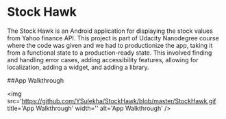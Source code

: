 # Stock Hawk

The Stock Hawk is an Android application for displaying the stock values from Yahoo finance API. 
 This project is part of Udacity Nanodegree course where the code was given and we had to productionize the app, taking it from a functional state to a production-ready state. This involved finding and handling error cases, adding accessibility features, allowing for localization, adding a widget, and adding a library.


##App Walkthrough   
   
 <img src='https://github.com/YSulekha/StockHawk/blob/master/StockHawk.gif title='App Walkthrough' width='' alt='App Walkthrough' />

